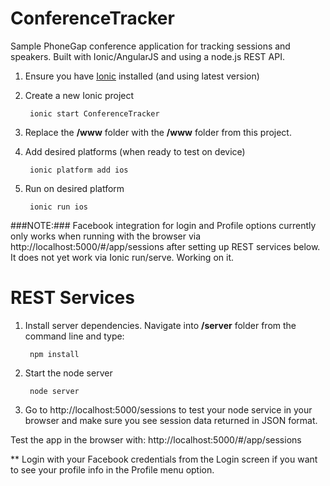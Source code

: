 ConferenceTracker
=================

Sample PhoneGap conference application for tracking sessions and speakers. Built with Ionic/AngularJS and using a node.js REST API. 

1. Ensure you have [Ionic](http://ionicframework.com/getting-started/) installed (and using latest version)

2. Create a new Ionic project

        ionic start ConferenceTracker
        
3. Replace the **/www** folder with the **/www** folder from this project. 

4. Add desired platforms (when ready to test on device)
        
        ionic platform add ios

5. Run on desired platform

        ionic run ios

###NOTE:### Facebook integration for login and Profile options currently only works when running with the browser via http://localhost:5000/#/app/sessions after setting up REST services below. It does not yet work via Ionic run/serve. Working on it. 


REST Services 
=============
1. Install server dependencies. Navigate into **/server** folder from the command line and type:

        npm install 

2. Start the node server
      
        node server
        
3. Go to http://localhost:5000/sessions to test your node service in your browser and make sure you see session data returned in JSON format.


Test the app in the browser with: http://localhost:5000/#/app/sessions

** Login with your Facebook credentials from the Login screen if you want to see your profile info in the Profile menu option. 
